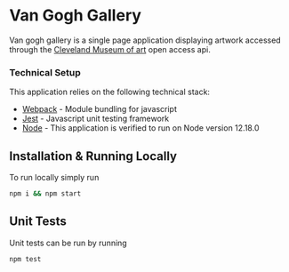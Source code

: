 # Van Gogh Gallery

Van gogh gallery is a single page application displaying artwork accessed through the [Cleveland Museum of art] open access api.

### Technical Setup

This application relies on the following technical stack:

- [Webpack] - Module bundling for javascript
- [Jest] - Javascript unit testing framework
- [Node] - This application is verified to run on Node version 12.18.0

## Installation & Running Locally

To run locally simply run

```sh
npm i && npm start
```

## Unit Tests

Unit tests can be run by running

```sh
npm test
```

[//]: # "These are reference links used in the body of this README and get stripped out during markdown processing"
[node]: https://nodejs.org/
[jest]: https://jestjs.io/
[webpack]: https://webpack.js.org/
[cleveland museum of art]: https://openaccess-api.clevelandart.org/
